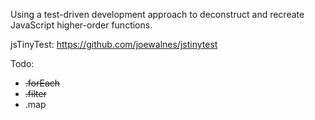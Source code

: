 Using a test-driven development approach to deconstruct and recreate JavaScript higher-order functions. <br>

jsTinyTest: https://github.com/joewalnes/jstinytest

Todo:
* ~~.forEach~~
* ~~.filter~~
* .map
